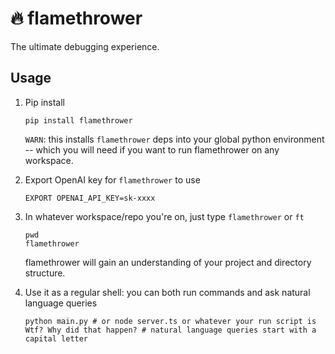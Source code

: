 # 🔥 flamethrower

The ultimate debugging experience.

## Usage

1. Pip install

    ```
    pip install flamethrower
    ```
    `WARN`: this installs `flamethrower` deps into your global python environment -- which you will need if you want to run flamethrower on any workspace.

2. Export OpenAI key for `flamethrower` to use

    ```
    EXPORT OPENAI_API_KEY=sk-xxxx
    ```

3. In whatever workspace/repo you're on, just type `flamethrower` or `ft`

    ```
    pwd
    flamethrower
    ```

    flamethrower will gain an understanding of your project and directory structure.

4. Use it as a regular shell: you can both run commands and ask natural language queries

    ```
    python main.py # or node server.ts or whatever your run script is
    Wtf? Why did that happen? # natural language queries start with a capital letter
    ```
